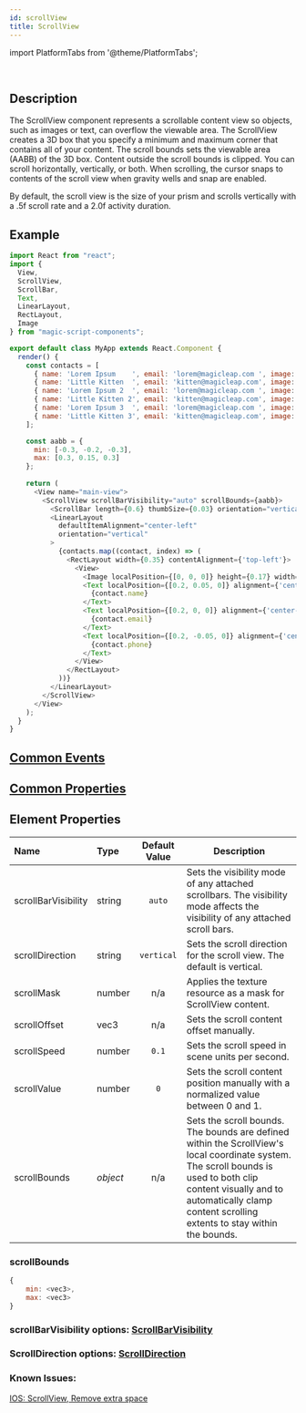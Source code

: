 ```yaml
---
id: scrollView
title: ScrollView
---
```


import PlatformTabs from '@theme/PlatformTabs';

<PlatformTabs component='scrollview' />​

## Description

The ScrollView component represents a scrollable content view so objects, such as images or text, can overflow the viewable area. The ScrollView creates a 3D box that you specify a minimum and maximum corner that contains all of your content. The scroll bounds sets the viewable area (AABB) of the 3D box. Content outside the scroll bounds is clipped. You can scroll horizontally, vertically, or both. When scrolling, the cursor snaps to contents of the scroll view when gravity wells and snap are enabled.

By default, the scroll view is the size of your prism and scrolls vertically with a .5f scroll rate and a 2.0f activity duration.

## Example

```javascript
import React from "react";
import {
  View,
  ScrollView,
  ScrollBar,
  Text,
  LinearLayout,
  RectLayout,
  Image
} from "magic-script-components";

export default class MyApp extends React.Component {
  render() {
    const contacts = [
      { name: 'Lorem Ipsum    ', email: 'lorem@magicleap.com ', image: require('../resources/contact1.jpg'), phone: '(555)-123-1234' },
      { name: 'Little Kitten  ', email: 'kitten@magicleap.com', image: require('../resources/contact2.jpg'), phone: '(555)-123-1234' },
      { name: 'Lorem Ipsum 2  ', email: 'lorem@magicleap.com ', image: require('../resources/contact1.jpg'), phone: '(555)-123-1234' },
      { name: 'Little Kitten 2', email: 'kitten@magicleap.com', image: require('../resources/contact2.jpg'), phone: '(555)-123-1234' },
      { name: 'Lorem Ipsum 3  ', email: 'lorem@magicleap.com ', image: require('../resources/contact1.jpg'), phone: '(555)-123-1234' },
      { name: 'Little Kitten 3', email: 'kitten@magicleap.com', image: require('../resources/contact2.jpg'), phone: '(555)-123-1234' }
    ];

    const aabb = {
      min: [-0.3, -0.2, -0.3],
      max: [0.3, 0.15, 0.3]
    };
    
    return (
      <View name="main-view">
        <ScrollView scrollBarVisibility="auto" scrollBounds={aabb}>
          <ScrollBar length={0.6} thumbSize={0.03} orientation="vertical" />
          <LinearLayout
            defaultItemAlignment="center-left"
            orientation="vertical"
          >
            {contacts.map((contact, index) => (
              <RectLayout width={0.35} contentAlignment={'top-left'}>
                <View>
                  <Image localPosition={[0, 0, 0]} height={0.17} width={0.17} filePath={contact.image} />
                  <Text localPosition={[0.2, 0.05, 0]} alignment={'center-left'} textSize={0.07} weight={"bold"} textColor={"#85D834"} >
                    {contact.name}
                  </Text>
                  <Text localPosition={[0.2, 0, 0]} alignment={'center-left'} textSize={0.05} textColor={"#e0e0e0"} >
                    {contact.email}
                  </Text>
                  <Text localPosition={[0.2, -0.05, 0]} alignment={'center-left'} textSize={0.05} textColor={"#B5B5B5"}>
                    {contact.phone}
                  </Text>
                </View>
              </RectLayout>
            ))}
          </LinearLayout>
        </ScrollView>
      </View>
    );
  }
}
```

## [Common Events](../events/CommonEvents.md)

## [Common Properties](../types/Properties.md)

## Element Properties

| Name                | Type     | Default Value | Description                                                                                                                                                                                                                             |
| :------------------ | :------- | :-----------: | --------------------------------------------------------------------------------------------------------------------------------------------------------------------------------------------------------------------------------------- |
| scrollBarVisibility | string   |    `auto`     | Sets the visibility mode of any attached scrollbars. The visibility mode affects the visibility of any attached scroll bars.                                                                                                            |
| scrollDirection     | string   |  `vertical`   | Sets the scroll direction for the scroll view. The default is vertical.                                                                                                                                                                 |
| scrollMask          | number   |      n/a      | Applies the texture resource as a mask for ScrollView content.                                                                                                                                                                          |
| scrollOffset        | vec3     |      n/a      | Sets the scroll content offset manually.                                                                                                                                                                                                |
| scrollSpeed         | number   |     `0.1`     | Sets the scroll speed in scene units per second.                                                                                                                                                                                        |
| scrollValue         | number   |      `0`      | Sets the scroll content position manually with a normalized value between 0 and 1.                                                                                                                                                      |
| scrollBounds        | _object_ |      n/a      | Sets the scroll bounds. The bounds are defined within the ScrollView's local coordinate system. The scroll bounds is used to both clip content visually and to automatically clamp content scrolling extents to stay within the bounds. |

### scrollBounds

```javascript
{
    min: <vec3>,
    max: <vec3>
}
```

### scrollBarVisibility options: [ScrollBarVisibility](../types/ScrollBarVisibility.md)

### ScrollDirection options: [ScrollDirection](../types/ScrollDirection.md)

### Known Issues:
[IOS: ScrollView, Remove extra space](https://github.com/magic-script/magic-script-components-react-native/issues/545)